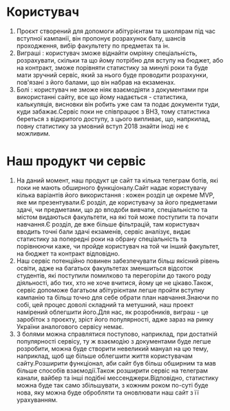 # Користувач
1. Проєкт створений для допомоги абітурієнтам та школярам під час вступної кампанії, він пропонує розрахунок балу, шансів проходження, вибір факультету по предметах та ін.
2. Виграші : користувач зможе віднайти омріяну спеціальність, розрахувати, скільки та що йому потрібно для вступу на бюджет, або на контракт, зможе порівняти статистику за минулі роки та буде мати зручний сервіс, який за нього буде проводити розрахунки, пов'язані з його балами, що він набрав на екзаменах.
3. Болі : користувач не зможе ніяк взаємодіяти з документами при використанні сайту, все що йому надається - статистика, калькуляція, висновки він робить уже сам та подає документи туди, куди забажає.Сервіс поки не співпрацює з ВНЗ, тому статистика береться з відкритого доступу, з цього випливає, що, напркилад, повну статистику за умовний вступ 2018 знайти іноді не є можливим.
# Наш продукт чи сервіс
1. На даний момент, наш продукт це сайт та кілька телеграм ботів, які поки не мають обширного функціоналу.Сайт надає користувачу кілька варіантів його використання : кожен розділ це окреме MVP, яке ми презентували.Є розділ, де користувачу за його предметами здачі, чи предметами, що до вподоби вивчати, спеціальністю та містом видаються факультети, на які той може поступити та почати навчання.Є розділ, де вже більше фільтрацій, там користувач вводить точні бали здачі екзаменів, сервіс аналізує, видає статистику за попередні роки на обрану спеціальність та порівнюючи каже, чи пройде користувач на той чи інший факультет, на бюджет та контракт відповідно.
2. Наш сервіс потенційно повинен забезпечувати більш якісний рівень освіти, адже на багатьох факультетах зменшиться відсоток студентів, які поступили помилково та перегоріли до такого роду діяльності, або тих, хто не хоче вчитися, йому це не цікаво.Також, сервіс допоможе багатьом абітурієнтам легше пройти вступну кампанію та більш точно для себе обрати план навчання.Знаючи по собі, цей процес доволі складний та метушний, наш проект намірений облегшити його.Для нас, як розробників, виграш - це заробіток з проєкту, зріст його популярності, адже зараз на ринку України аналогового сервісу немає.
3. З болями можна справлятися поступово, наприклад, при достатній популярності сервісу, ту ж взаємодію з документами буде легше розробити, можна буде створити невеликий мануал на цю тему, наприклад, щоб ще більше облегшити життя користувачам сайту.Розширити функціонал, аби сайт був більш обширним та мав більше способів взаємодії.Також розширити сервіс на телеграм канали, вайбер та інші подібні мессенджери.Відповідно, статистику можна буде так само збільшувати, з кожним роком по-суті буде нова, яку можна буде обробляти та оновлювати наш сайт з її урахуванням.